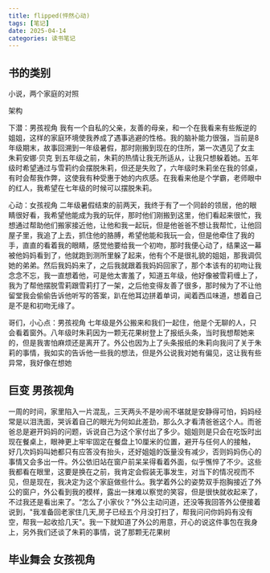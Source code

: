 ```yaml
---
title: flipped(怦然心动)
tags: [笔记]
date: 2025-04-14
categories: 读书笔记
---
```


## 书的类别

小说，两个家庭的对照

架构

下潜：男孩视角
我有一个自私的父亲，友善的母亲，和一个在我看来有些叛逆的姐姐，这样的家庭环境使我养成了遇事逃避的性格。我的脑补能力很强，当前是8年级期末，故事回溯到一年级暑假，那时刚搬到现在的住所，第一次遇见了女主 朱莉安娜·贝克 到五年级之前，朱莉的热情让我无所适从，让我只想躲着她。五年级时希望通过与雪莉约会摆脱朱莉，但还是失败了，六年级时朱莉坐在我的邻桌，有时会帮我作弊，这使我有种受惠于她的内疚感。在我看来他是个学霸，老师眼中的红人，我希望在七年级的时候可以摆脱朱莉。

心动：女孩视角
二年级暑假结束的前两天，我终于有了一个同龄的领居，他的眼睛很好看，我希望他能成为我的玩伴，那时他们刚搬到这里，他们看起来很忙，我想通过帮助他们搬家接近他，让他和我一起玩，但是他爸爸不想让我帮忙，让他回屋子里，我追了上去，抓住他的胳膊，希望他能和我玩一会，但是他牵住了我的手，直直的看着我的眼睛，感觉他要给我一个初吻，那时我便心动了，结果这一幕被他妈妈看到了，他就跑到测所里躲了起来，他有个不是很礼貌的姐姐，那我调侃她的弟弟。然后我妈妈来了，之后我就跟着我妈妈回家了，那个本该有的初吻让我念念不忘，我一直想着他，可是他太害羞了，知道五年级，他好像被雪莉缠上了，我为了帮他摆脱雪莉跟雪莉打了一架，之后他变得友善了很多，那时候为了不让他留堂我会偷偷告诉他听写的答案，趴在他耳边拼着单词，闻着西瓜味道，想着自己是不是和初吻无缘了。

哥们，小心点：男孩视角
七年级是外公搬来和我们一起住，他是个无聊的人，只会看着窗外。八年级时朱莉因为一颗无花果树登上了报纸头条，当时我想帮她来的，但是我害怕麻烦还是离开了。外公也因为上了头条报纸的朱莉向我问了关于朱莉的事情，我如实的告诉他一些我的想法，但是外公说我对她有偏见，这让我有些异常，我好像在想她

## 巨变 男孩视角

一周的时间，家里陷入一片混乱，三天两头不是吵闹不堪就是安静得可怕，妈妈经常是以泪洗面，哭诉着自己的眼光为何如此差劲，那么久才看清爸爸这个人。而爸爸总是避开妈妈的问题，诉说自己为这个家付出了多少。姐姐则是只会在吃饭时出现在餐桌上，眼神更上牢牢固定在餐盘上10厘米的位置，避开与任何人的接触，好几次妈妈叫她都只有应答没有抬头，还好姐姐的饭量没有减少，否则妈妈伤心的事情又会多出一件。外公依旧站在窗户前呆呆得看着外面，似乎憔悴了不少。这些我都看在眼里，这要是换在之前，我肯定会假装无事发生，对当下的情况视而不见，但是现在，我决定为这个家庭做些什么。我学着外公的姿势双手抱胸接近了外公的窗户，外公看到我的模样，露出一抹难以察觉的笑容，但是很快就收起来了，不过我还是看出来了。“怎么了小家伙？”外公主动问道，还没等我回答外公便接着说到，"我准备回老家住几天,房子已经五个月没打扫了，帮我问问你妈妈有没有空，帮我一起收拾几天"。我一下就知道了外公的用意，开心的说这件事包在我身上，另外我们还谈了朱莉的事情，说了那颗无花果树

## 毕业舞会 女孩视角
